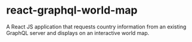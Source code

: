 # react-graphql-world-map
A React JS application that requests country information from an existing GraphQL server and displays on an interactive world map.
